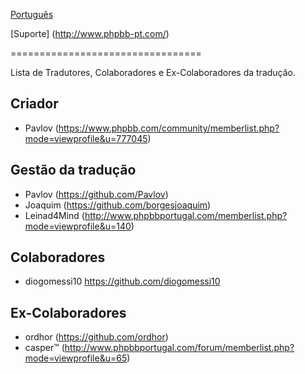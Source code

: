 [Português](https://www.phpbb.com/customise/db/translation/portuguese/)

[Suporte] (http://www.phpbb-pt.com/)

=================================

Lista de Tradutores, Colaboradores e Ex-Colaboradores da tradução.


Criador
------
* Pavlov (https://www.phpbb.com/community/memberlist.php?mode=viewprofile&u=777045)

Gestão da tradução
----------
* Pavlov (https://github.com/Pavlov)
* Joaquim (https://github.com/borgesjoaquim)
* Leinad4Mind (http://www.phpbbportugal.com/memberlist.php?mode=viewprofile&u=140)

Colaboradores
-------
* diogomessi10 https://github.com/diogomessi10

Ex-Colaboradores
-------
* ordhor (https://github.com/ordhor)
* casper™ (http://www.phpbbportugal.com/forum/memberlist.php?mode=viewprofile&u=65)
